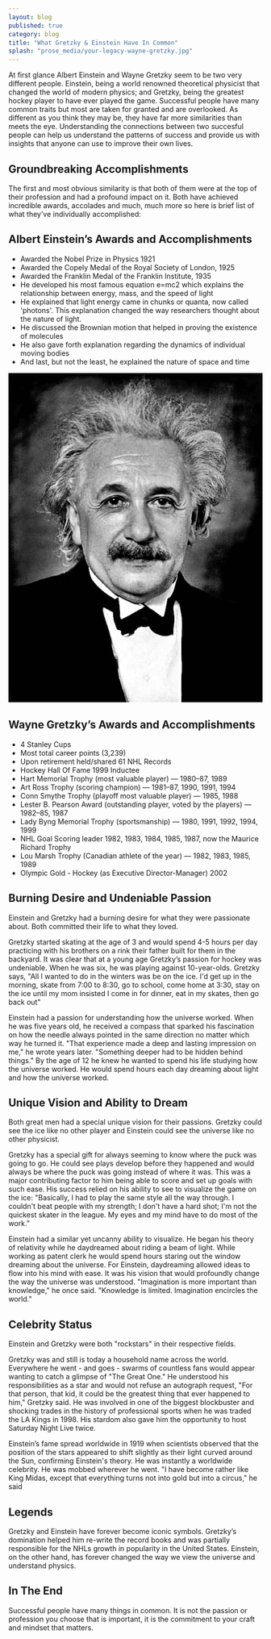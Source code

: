 ```yaml
---
layout: blog
published: true
category: blog
title: "What Gretzky & Einstein Have In Common"
splash: "prose_media/your-legacy-wayne-gretzky.jpg"
---
```


At first glance Albert Einstein and Wayne Gretzky seem to be two very different people. Einstein, being a world renowned theoretical physicist that changed the world of modern physics; and Gretzky, being the greatest hockey player to have ever played the game. Successful people have many common traits but most are taken for granted and are overlooked. As different as you think they may be, they have far more similarities than meets the eye. Understanding the connections between two succesful people can help us understand the patterns of success and provide us with insights that anyone can use to improve their own lives.
 
## Groundbreaking Accomplishments

The first and most obvious similarity is that both of them were at the top of their profession and had a profound impact on it. Both have achieved incredible awards, accolades and much, much more so here is brief list of what they’ve individually accomplished:
 
## Albert Einstein’s Awards and Accomplishments

- Awarded the Nobel Prize in Physics 1921
- Awarded the Copely Medal of the Royal Society of London, 1925
- Awarded the Franklin Medal of the Franklin Institute, 1935
- He developed his most famous equation e=mc2 which explains the relationship between energy, mass, and the speed of light
- He explained that light energy came in chunks or quanta, now called 'photons'. This explanation changed the way researchers thought about the nature of light.
- He discussed the Brownian motion that helped in proving the existence of molecules
- He also gave forth explanation regarding the dynamics of individual moving bodies
- And last, but not the least, he explained the nature of space and time


![your-legacy-einstein.jpg](/prose_media/your-legacy-einstein.jpg)

 
## Wayne Gretzky’s Awards and Accomplishments

- 4 Stanley Cups
- Most total career points (3,239)
- Upon retirement held/shared 61 NHL Records
- Hockey Hall Of Fame 1999 Inductee
- Hart Memorial Trophy (most valuable player) — 1980–87, 1989
- Art Ross Trophy (scoring champion) — 1981–87, 1990, 1991, 1994
- Conn Smythe Trophy (playoff most valuable player) — 1985, 1988
- Lester B. Pearson Award (outstanding player, voted by the players) — 1982–85, 1987
- Lady Byng Memorial Trophy (sportsmanship) — 1980, 1991, 1992, 1994, 1999
- NHL Goal Scoring leader 1982, 1983, 1984, 1985, 1987, now the Maurice Richard Trophy
- Lou Marsh Trophy (Canadian athlete of the year) — 1982, 1983, 1985, 1989
- Olympic Gold - Hockey (as Executive Director-Manager) 2002
 
## Burning Desire and Undeniable Passion

Einstein and Gretzky had a burning desire for what they were passionate about. Both committed their life to what they loved.
 
Gretzky started skating at the age of 3 and would spend 4-5 hours per day practicing with his brothers on a rink their father built for them in the backyard. It was clear that at a young age Gretzky’s passion for hockey was undeniable. When he was six, he was playing against 10-year-olds. Gretzky says, "All I wanted to do in the winters was be on the ice. I'd get up in the morning, skate from 7:00 to 8:30, go to school, come home at 3:30, stay on the ice until my mom insisted I come in for dinner, eat in my skates, then go back out"
 
Einstein had a passion for understanding how the universe worked.  When he was five years old, he received a compass that sparked his fascination on how the needle always pointed in the same direction no matter which way he turned it. "That experience made a deep and lasting impression on me," he wrote years later. "Something deeper had to be hidden behind things." By the age of 12 he knew he wanted to spend his life studying how the universe worked. He would spend hours each day dreaming about light and how the universe worked.
 
## Unique Vision and Ability to Dream

Both great men had a special unique vision for their passions. Gretzky could see the ice like no other player and Einstein could see the universe like no other physicist.
 
Gretzky has a special gift for always seeming to know where the puck was going to go. He could see plays develop before they happened and would always be where the puck was going instead of where it was. This was a major contributing factor to him being able to score and set up goals with such ease.  His success relied on his ability to see to visualize the game on the ice: "Basically, I had to play the same style all the way through. I couldn't beat people with my strength; I don't have a hard shot; I'm not the quickest skater in the league. My eyes and my mind have to do most of the work."
 
Einstein had a similar yet uncanny ability to visualize. He began his theory of relativity while he daydreamed about riding a beam of light. While working as patent clerk he would spend hours staring out the window dreaming about the universe. For Einstein, daydreaming allowed ideas to flow into his mind with ease. It was his vision that would profoundly change the way the universe was understood. "Imagination is more important than knowledge," he once said. "Knowledge is limited. Imagination encircles the world."
 
## Celebrity Status

Einstein and Gretzky were both "rockstars" in their respective fields.
 
Gretzky was and still is today a household name across the world. Everywhere he went - and goes - swarms of countless fans would appear wanting to catch a glimpse of "The Great One." He understood his responsibilities as a star and would not refuse an autograph request, "For that person, that kid, it could be the greatest thing that ever happened to him," Gretzky said.  He was involved in one of the biggest blockbuster and shocking trades in the history of professional sports when he was traded the LA Kings in 1998. His stardom also gave him the opportunity to host Saturday Night Live twice.  
 
Einstein’s fame spread worldwide in 1919 when scientists observed that the position of the stars appeared to shift slightly as their light curved around the Sun, confirming Einstein's theory. He was instantly a worldwide celebrity. He was mobbed wherever he went. "I have become rather like King Midas, except that everything turns not into gold but into a circus," he said
 
## Legends

Gretzky and Einstein have forever become iconic symbols. Gretzky’s domination helped him re-write the record books and was partially responsible for the NHLs growth in popularity in the United States. Einstein, on the other hand, has forever changed the way we view the universe and understand physics.
 
 
## In The End

Successful people have many things in common. It is not the passion or profession you choose that is important, it is the commitment to your craft and mindset that matters.